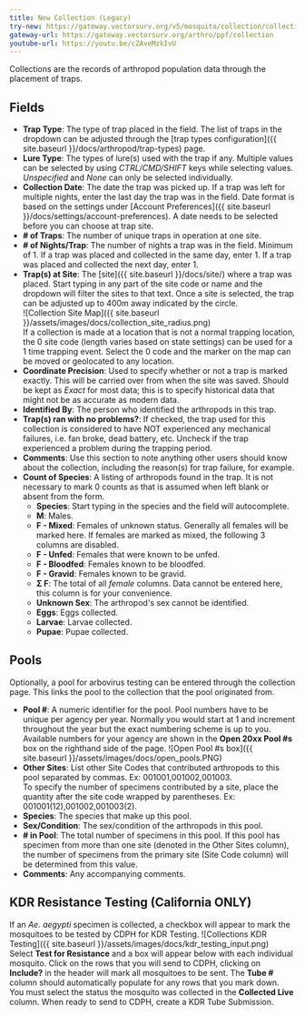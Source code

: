 ```yaml
---
title: New Collection (Legacy)
try-new: https://gateway.vectorsurv.org/v5/mosquito/collection/collection
gateway-url: https://gateway.vectorsurv.org/arthro/ppf/collection
youtube-url: https://youtu.be/cZAveMzkIvU
---
```


Collections are the records of arthropod population data through the placement of traps.

## Fields

- **Trap Type**: The type of trap placed in the field. The list of traps in the dropdown can be adjusted through the [trap types configuration]({{ site.baseurl }}/docs/arthropod/trap-types) page.
- **Lure Type**: The types of lure(s) used with the trap if any. Multiple values can be selected by using _CTRL/CMD/SHIFT_ keys while selecting values. _Unspecified_ and _None_ can only be selected individually.
- **Collection Date**: The date the trap was picked up. If a trap was left for multiple nights, enter the last day the trap was in the field. Date format is based on the settings under [Account Preferences]({{ site.baseurl }}/docs/settings/account-preferences). A date needs to be selected before you can choose at trap site.
- **# of Traps**: The number of unique traps in operation at one site.
- **# of Nights/Trap**: The number of nights a trap was in the field. Minimum of 1. If a trap was placed and collected in the same day, enter 1. If a trap was placed and collected the next day, enter 1.
- **Trap(s) at Site**: The [site]({{ site.baseurl }}/docs/site/) where a trap was placed. Start typing in any part of the site code or name and the dropdown will filter the sites to that text. Once a site is selected, the trap can be adjusted up to 400m away indicated by the circle.  
  ![Collection Site Map]({{ site.baseurl }}/assets/images/docs/collection_site_radius.png)  
  If a collection is made at a location that is not a normal trapping location, the 0 site code (length varies based on state settings) can be used for a 1 time trapping event. Select the 0 code and the marker on the map can be moved or geolocated to any location.
- **Coordinate Precision**: Used to specify whether or not a trap is marked exactly. This will be carried over from when the site was saved. Should be kept as _Exact_ for most data; this is to specify historical data that might not be as accurate as modern data.
- **Identified By**: The person who identified the arthropods in this trap.
- **Trap(s) ran with no problems?**: If checked, the trap used for this collection is considered to have NOT experienced any mechanical failures, i.e. fan broke, dead battery, etc. Uncheck if the trap experienced a problem during the trapping period.
- **Comments**: Use this section to note anything other users should know about the collection, including the reason(s) for trap failure, for example.
- **Count of Species**: A listing of arthropods found in the trap. It is not necessary to mark 0 counts as that is assumed when left blank or absent from the form.
  - **Species**: Start typing in the species and the field will autocomplete.
  - **M**: Males.
  - **F - Mixed**: Females of unknown status. Generally all females will be marked here. If females are marked as mixed, the following 3 columns are disabled.
  - **F - Unfed**: Females that were known to be unfed.
  - **F - Bloodfed**: Females known to be bloodfed.
  - **F - Gravid**: Females known to be gravid.
  - **Σ F**: The total of all _female_ columns. Data cannot be entered here, this column is for your convenience.
  - **Unknown Sex**: The arthropod's sex cannot be identified.
  - **Eggs**: Eggs collected.
  - **Larvae**: Larvae collected.
  - **Pupae**: Pupae collected.

## Pools

Optionally, a pool for arbovirus testing can be entered through the collection page. This links the pool to the collection that the pool originated from.

- **Pool #**: A numeric identifier for the pool. Pool numbers have to be unique per agency per year. Normally you would start at 1 and increment throughout the year but the exact numbering scheme is up to you. Available numbers for your agency are shown in the **Open 20xx Pool #s** box on the righthand side of the page.
  ![Open Pool #s box]({{ site.baseurl }}/assets/images/docs/open_pools.PNG)
- **Other Sites**: List other Site Codes that contributed arthropods to this pool separated by commas. Ex: 001001,001002,001003.  
  To specify the number of specimens contributed by a site, place the quantity after the site code wrapped by parentheses. Ex: 001001(12),001002,001003(2).
- **Species**: The species that make up this pool.
- **Sex/Condition**: The sex/condition of the arthropods in this pool.
- **# in Pool**: The total number of specimens in this pool. If this pool has specimen from more than one site (denoted in the Other Sites column), the number of specimens from the primary site (Site Code column) will be determined from this value.
- **Comments**: Any accompanying comments.

## KDR Resistance Testing (California ONLY)

If an _Ae. aegypti_ specimen is collected, a checkbox will appear to mark the mosquitoes to be tested by CDPH for KDR Testing.
![Collections KDR Testing]({{ site.baseurl }}/assets/images/docs/kdr_testing_input.png)  
Select **Test for Resistance** and a box will appear below with each individual mosquito. Click on the rows that you will send to CDPH, clicking on **Include?** in the header will mark all mosquitoes to be sent. The **Tube #** column should automatically populate for any rows that you mark down. You must select the status the mosquito was collected in the **Collected Live** column. When ready to send to CDPH, create a KDR Tube Submission.
